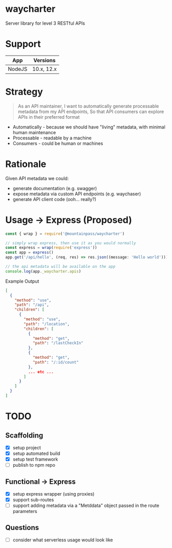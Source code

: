 # waycharter

Server library for level 3 RESTful APIs

# Support

| App    | Versions   |
| ------ | ---------- |
| NodeJS | 10.x, 12.x |

# Strategy

> As an API maintainer,
> I want to automatically generate processable metadata from my API endpoints,
> So that API consumers can explore APIs in their preferred format

- Automatically - because we should have "living" metadata, with minimal human maintenance
- Processable - readable by a machine
- Consumers - could be human or machines

# Rationale

Given API metadata we could:

- generate documentation (e.g. swagger)
- expose metadata via custom API endpoints (e.g. waychaser)
- generate API client code (ooh... really?)

# Usage -> Express (Proposed)

```javascript
const { wrap } = require('@mountainpass/waycharter')

// simply wrap express, then use it as you would normally
const express = wrap(require('express'))
const app = express()
app.get('/api/hello', (req, res) => res.json((message: 'Hello world')))

// the api metadata will be available on the app
console.log(app._waycharter.apis)
```

Example Output

```json
[
  {
    "method": "use",
    "path": "/api",
    "children": [
      {
        "method": "use",
        "path": "/location",
        "children": [
          {
            "method": "get",
            "path": "/lastCheckIn"
          },
          {
            "method": "get",
            "path": "/:id/count"
          },
          ... etc ...
        ]
      }
    ]
  }
]
```

# TODO

## Scaffolding

- [x] setup project
- [x] setup automated build
- [x] setup test framework
- [ ] publish to npm repo

## Functional -> Express

- [x] setup express wrapper (using proxies)
- [x] support sub-routes
- [ ] support adding metadata via a "Metddata" object passed in the route parameters

## Questions

- [ ] consider what serverless usage would look like
